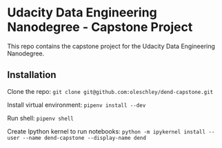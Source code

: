# Udacity Data Engineering Nanodegree - Capstone Project
This repo contains the capstone project for the Udacity Data Engineering Nanodegree.

## Installation
Clone the repo: `git clone git@github.com:oleschley/dend-capstone.git`

Install virtual environment: `pipenv install --dev`

Run shell: `pipenv shell`

Create Ipython kernel to run notebooks: `python -m ipykernel install --user --name dend-capstone --display-name dend`
